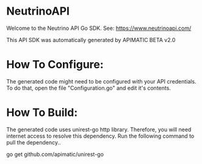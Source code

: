 NeutrinoAPI
=================
Welcome to the Neutrino API Go SDK. See: https://www.neutrinoapi.com/

This API SDK was automatically generated by APIMATIC BETA v2.0

How To Configure:
=================
The generated code might need to be configured with your API credentials. To do that,
open the file "Configuration.go" and edit it's contents.

How To Build: 
=============
The generated code uses unirest-go http library. Therefore, you will need internet access to resolve
this dependency. Run the following command to pull the dependency..

go get github.com/apimatic/unirest-go
